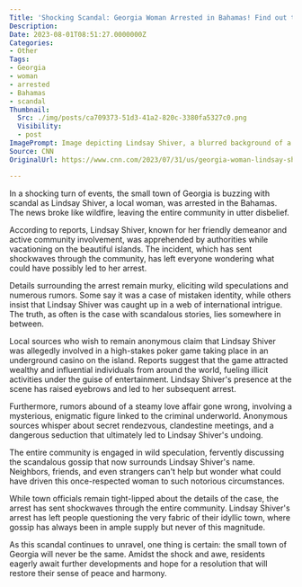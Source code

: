 ```yaml
---
Title: 'Shocking Scandal: Georgia Woman Arrested in Bahamas! Find out the Sensational Details!'
Description: 
Date: 2023-08-01T08:51:27.0000000Z
Categories:
- Other
Tags:
- Georgia
- woman
- arrested
- Bahamas
- scandal
Thumbnail:
  Src: ./img/posts/ca709373-51d3-41a2-820c-3380fa5327c0.png
  Visibility:
  - post
ImagePrompt: Image depicting Lindsay Shiver, a blurred background of a luxurious tropical vacation spot, and the word 'Scandal' written in bold red letters.
Source: CNN
OriginalUrl: https://www.cnn.com/2023/07/31/us/georgia-woman-lindsay-shiver-arrested-bahamas/index.html

---
```

In a shocking turn of events, the small town of Georgia is buzzing with scandal as Lindsay Shiver, a local woman, was arrested in the Bahamas. The news broke like wildfire, leaving the entire community in utter disbelief.

According to reports, Lindsay Shiver, known for her friendly demeanor and active community involvement, was apprehended by authorities while vacationing on the beautiful islands. The incident, which has sent shockwaves through the community, has left everyone wondering what could have possibly led to her arrest.

Details surrounding the arrest remain murky, eliciting wild speculations and numerous rumors. Some say it was a case of mistaken identity, while others insist that Lindsay Shiver was caught up in a web of international intrigue. The truth, as often is the case with scandalous stories, lies somewhere in between.

Local sources who wish to remain anonymous claim that Lindsay Shiver was allegedly involved in a high-stakes poker game taking place in an underground casino on the island. Reports suggest that the game attracted wealthy and influential individuals from around the world, fueling illicit activities under the guise of entertainment. Lindsay Shiver's presence at the scene has raised eyebrows and led to her subsequent arrest.

Furthermore, rumors abound of a steamy love affair gone wrong, involving a mysterious, enigmatic figure linked to the criminal underworld. Anonymous sources whisper about secret rendezvous, clandestine meetings, and a dangerous seduction that ultimately led to Lindsay Shiver's undoing.

The entire community is engaged in wild speculation, fervently discussing the scandalous gossip that now surrounds Lindsay Shiver's name. Neighbors, friends, and even strangers can't help but wonder what could have driven this once-respected woman to such notorious circumstances.

While town officials remain tight-lipped about the details of the case, the arrest has sent shockwaves through the entire community. Lindsay Shiver's arrest has left people questioning the very fabric of their idyllic town, where gossip has always been in ample supply but never of this magnitude.

As this scandal continues to unravel, one thing is certain: the small town of Georgia will never be the same. Amidst the shock and awe, residents eagerly await further developments and hope for a resolution that will restore their sense of peace and harmony.
